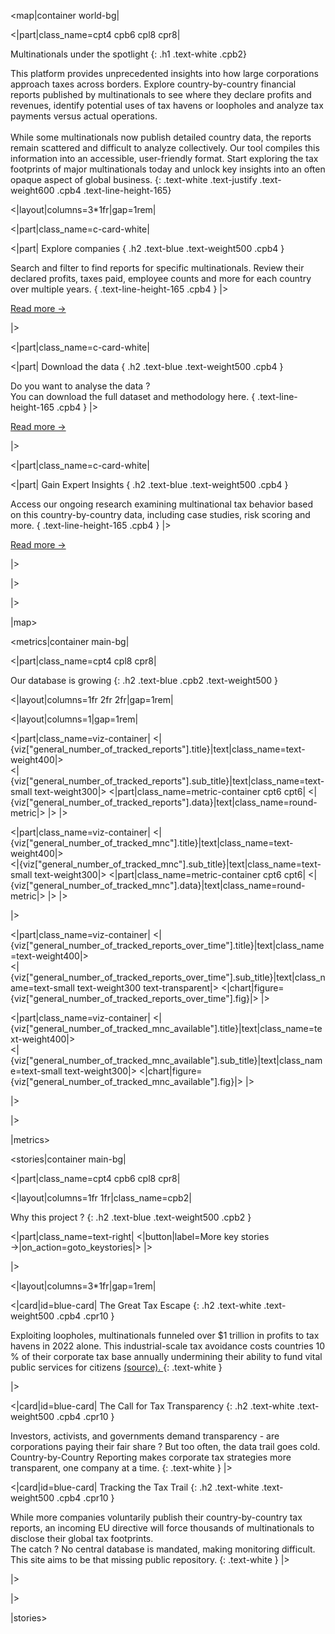 [//]: # (Multinationals under the spotlight)

<map|container world-bg|

<|part|class_name=cpt4 cpb6 cpl8 cpr8|

Multinationals under the spotlight
{: .h1 .text-white .cpb2}

This platform provides unprecedented insights into  how large corporations approach taxes across borders. Explore 
country-by-country financial reports published by multinationals to see where they declare profits and revenues, 
identify potential uses of tax havens or loopholes and analyze tax payments versus actual operations.<br/><br/>
While some multinationals now publish detailed country data, the reports remain scattered and difficult to analyze 
collectively. Our tool compiles this information into an accessible, user-friendly format. Start exploring the tax 
footprints of major multinationals today and unlock key insights into an often opaque aspect of global business.
{: .text-white .text-justify .text-weight600 .cpb4 .text-line-height-165}

<|layout|columns=3*1fr|gap=1rem|

<|part|class_name=c-card-white|

<|part|
Explore companies
{ .h2 .text-blue .text-weight500 .cpb4 }

Search and filter to find reports for specific multinationals. Review their declared profits, taxes 
paid, employee counts and more for each country over multiple years.
{ .text-line-height-165 .cpb4 }
|>

[Read more &#8594;](/Company)

|>

<|part|class_name=c-card-white|

<|part|
Download the data
{ .h2 .text-blue .text-weight500 .cpb4 }

Do you want to analyse the data ?<br/>You can download the full dataset and methodology here.
{ .text-line-height-165 .cpb4 }
|>

[Read more &#8594;](/Download)

|>

<|part|class_name=c-card-white|

<|part|
Gain Expert Insights
{ .h2 .text-blue .text-weight500 .cpb4 }

Access our ongoing research examining multinational tax behavior based on this country-by-country data, including case 
studies, risk scoring and more.
{ .text-line-height-165 .cpb4 }
|>

[Read more &#8594;](/KeyStories)

|>

|>

|>

|map>

[//]: # (Our database is growing)

<metrics|container main-bg|

<|part|class_name=cpt4 cpl8 cpr8|

Our database is growing
{: .h2 .text-blue .cpb2 .text-weight500 }

<|layout|columns=1fr 2fr 2fr|gap=1rem|

<|layout|columns=1|gap=1rem|

<|part|class_name=viz-container|
<|{viz["general_number_of_tracked_reports"].title}|text|class_name=text-weight400|>
<br/>
<|{viz["general_number_of_tracked_reports"].sub_title}|text|class_name=text-small text-weight300|>
<|part|class_name=metric-container cpt6 cpt6|
<|{viz["general_number_of_tracked_reports"].data}|text|class_name=round-metric|>
|>
|>

<|part|class_name=viz-container|
<|{viz["general_number_of_tracked_mnc"].title}|text|class_name=text-weight400|>
<br/>
<|{viz["general_number_of_tracked_mnc"].sub_title}|text|class_name=text-small text-weight300|>
<|part|class_name=metric-container cpt6 cpt6|
<|{viz["general_number_of_tracked_mnc"].data}|text|class_name=round-metric|>
|>
|>

|>

<|part|class_name=viz-container|
<|{viz["general_number_of_tracked_reports_over_time"].title}|text|class_name=text-weight400|>
<br/>
<|{viz["general_number_of_tracked_reports_over_time"].sub_title}|text|class_name=text-small text-weight300 text-transparent|>
<|chart|figure={viz["general_number_of_tracked_reports_over_time"].fig}|>
|>

<|part|class_name=viz-container|
<|{viz["general_number_of_tracked_mnc_available"].title}|text|class_name=text-weight400|>
<br/>
<|{viz["general_number_of_tracked_mnc_available"].sub_title}|text|class_name=text-small text-weight300|>
<|chart|figure={viz["general_number_of_tracked_mnc_available"].fig}|>
|>

|>

|>

|metrics>

[//]: # (Why this project ?)

<stories|container main-bg|

<|part|class_name=cpt4 cpb6 cpl8 cpr8|

<|layout|columns=1fr 1fr|class_name=cpb2|

Why this project ?
{: .h2 .text-blue .text-weight500 .cpb2 }

<|part|class_name=text-right|
<|button|label=More key stories &#8594;|on_action=goto_keystories|>
|>

|>

<|layout|columns=3*1fr|gap=1rem|

<|card|id=blue-card|
The Great Tax Escape
{: .h2 .text-white .text-weight500 .cpb4 .cpr10 }

Exploiting loopholes, multinationals funneled over $1 trillion in profits to tax havens in 2022 alone. This 
industrial-scale tax avoidance costs countries 10 % of their corporate tax base annually undermining their ability to 
fund vital public services for citizens
<a class="text-white" href="https://www.taxobservatory.eu/publication/global-tax-evasion-report-2024/" target="_blank">
 (source).
</a>
{: .text-white }


|>

<|card|id=blue-card|
The Call for Tax Transparency
{: .h2 .text-white .text-weight500 .cpb4 .cpr10 }

Investors, activists, and governments demand transparency - are corporations paying their fair share ? But too often, 
the data trail goes cold. Country-by-Country Reporting makes corporate tax strategies more transparent, one company at 
a time.
{: .text-white }
|>

<|card|id=blue-card|
Tracking the Tax Trail
{: .h2 .text-white .text-weight500 .cpb4 .cpr10 }

While more companies voluntarily publish their country-by-country tax reports, an incoming EU directive will force 
thousands of multinationals to disclose their global tax footprints.<br/>
The catch ? No central database is mandated, making monitoring difficult. This site aims to be that missing public 
repository.
{: .text-white }
|>

|>

|>

|stories>
